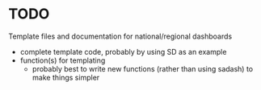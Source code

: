 
# TODO

Template files and documentation for national/regional dashboards

- complete template code, probably by using SD as an example
- function(s) for templating
    + probably best to write new functions (rather than using sadash) to make things simpler
